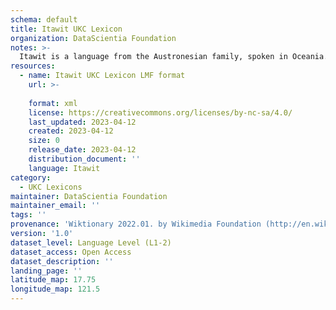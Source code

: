 ```yaml
---
schema: default
title: Itawit UKC Lexicon
organization: DataScientia Foundation
notes: >-
  Itawit is a language from the Austronesian family, spoken in Oceania. The UKC Lexicon of Itawit is represented as a lexico-semantic network. It consists of words, word senses, synsets, as well as sense-level and synset-level relationships.
resources:
  - name: Itawit UKC Lexicon LMF format
    url: >-
      
    format: xml
    license: https://creativecommons.org/licenses/by-nc-sa/4.0/
    last_updated: 2023-04-12
    created: 2023-04-12
    size: 0
    release_date: 2023-04-12
    distribution_document: ''
    language: Itawit
category:
  - UKC Lexicons
maintainer: DataScientia Foundation
maintainer_email: ''
tags: ''
provenance: 'Wiktionary 2022.01. by Wikimedia Foundation (http://en.wiktionary.org); Princeton WordNet 2.1 by Princeton University (https://wordnet.princeton.edu)'
version: '1.0'
dataset_level: Language Level (L1-2)
dataset_access: Open Access
dataset_description: ''
landing_page: ''
latitude_map: 17.75
longitude_map: 121.5
---
```

